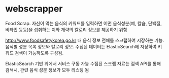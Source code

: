 # webscrapper
Food Scrap. 자신이 먹는 음식의 키워드를 입력하면 어떤 음식성분(예, 칼슘, 단백질, 비타민 등등)을 섭취하는 지와 개략의 칼로리 정보를 제공하기 위함

http://www.foodsafetykorea.go.kr 내 음식 정보 전체를 스크랩하여 저장하는 기능. 음식별 성분 목록 정보와 칼로리 정보.
수집된 데이터는 ElasticSearch에 저장하여 키워드 검색이 가능하도록 구성됨.

ElasticSearch 기반 위에서 서비스 구동 가능
수집된 스크랩 자료는 검색 API를 통해 검색시, 관련 음식 성분 정보가 모두 리스팅 됨


